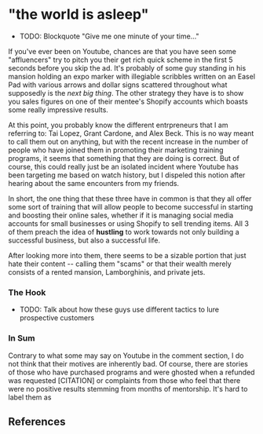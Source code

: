 # "the world is asleep"

* TODO: Blockquote
"Give me one minute of your time..."

If you've ever been on Youtube, chances are that you have seen some "affluencers" try to pitch you their get rich quick scheme in the first 5 seconds before you skip the ad. It's probably of some guy standing in his mansion holding an expo marker with illegiable scribbles written on an Easel Pad with various arrows and dollar signs scattered throughout what supposedly is the *next big thing*. The other strategy they have is to show you sales figures on one of their mentee's Shopify accounts which boasts some really impressive results. 

At this point, you probably know the different entrpreneurs that I am referring to: Tai Lopez, Grant Cardone, and Alex Beck. This is no way meant to call them out on anything, but with the recent increase in the number of people who have joined them in promoting their marketing training programs, it seems that something that they are doing is correct. But of course, this could really just be an isolated incident where Youtube has been targeting me based on watch history, but I dispeled this notion after hearing about the same encounters from my friends.

In short, the one thing that these three have in common is that they all offer some sort of training that will allow people to become successful in starting and boosting their online sales, whether if it is managing social media accounts for small businesses or using Shopify to sell trending items. All 3 of them preach the idea of **hustling** to work towards not only building a successful business, but also a successful life.

After looking more into them, there seems to be a sizable portion that just hate their content -- calling them "scams" or that their wealth merely consists of a rented mansion, Lamborghinis, and private jets.

### The Hook
* TODO: Talk about how these guys use different tactics to lure prospective customers

### In Sum
Contrary to what some may say on Youtube in the comment section, I do not think that their motives are inherently bad. Of course, there are stories of those who have purchased programs and were ghosted when a refunded was requested [CITATION] or complaints from those who feel that there were no positive results stemming from months of mentorship. It's hard to label them as 

## References